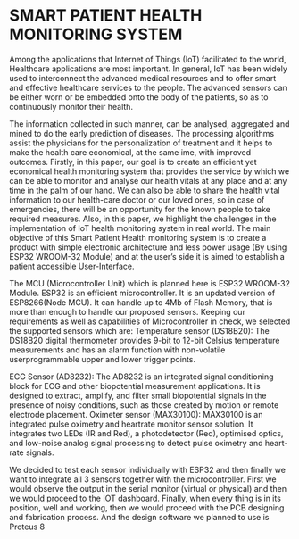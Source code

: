 # SMART PATIENT HEALTH MONITORING SYSTEM

Among the applications that Internet of Things (IoT) facilitated to the world, Healthcare applications are most important. In general, IoT has been widely used to interconnect the advanced medical resources and to offer smart and effective healthcare services to the people. The advanced sensors can be either worn or be embedded onto the body of the patients, so as to continuously monitor their health.

The information collected in such manner, can be analysed, aggregated and mined to do the early prediction of diseases. The processing algorithms assist the physicians for the personalization of treatment and it helps to make the health care economical, at the same ime, with improved outcomes. Firstly, in this paper, our goal is to create an efficient yet economical health monitoring system that provides the service by which we can be able to monitor and analyse our health vitals at any place and at any time in the palm of our hand. We can also be able to share the health vital information to our health-care doctor or our loved ones, so in case of emergencies, there will be an opportunity for the known people to take required measures. Also, in this paper, we highlight the challenges in the implementation of IoT health monitoring system in real world. The main objective of this Smart Patient Health monitoring system is to create a product with simple electronic architecture and less power usage (By using ESP32 WROOM-32 Module) and at the user’s side it is aimed to establish a patient accessible User-Interface.

The MCU (Microcontroller Unit) which is planned here is ESP32 WROOM-32 Module. ESP32 is an efficient microcontroller. It is an updated version of ESP8266(Node MCU).
It can handle up to 4Mb of Flash Memory, that is more than enough to handle our proposed sensors. Keeping our requirements as well as capabilities of Microcontroller in check, we selected the supported sensors which are: Temperature sensor (DS18B20): The DS18B20 digital thermometer provides 9-bit to 12-bit Celsius temperature measurements and has an alarm function with non-volatile userprogrammable upper and lower trigger points.

ECG Sensor (AD8232): The AD8232 is an integrated signal conditioning block for ECG and other biopotential measurement applications. It is designed to extract, amplify, and filter small biopotential signals in the presence of noisy conditions, such as those created by motion or remote electrode placement. Oximeter sensor (MAX30100): MAX30100 is an integrated pulse oximetry and heartrate monitor sensor solution. It integrates two LEDs (IR and Red), a photodetector (Red), optimised optics, and low-noise analog signal processing to detect pulse oximetry and heart-rate signals.

We decided to test each sensor individually with ESP32 and then finally we want to integrate all 3 sensors together with the microcontroller. First we would observe the
output in the serial monitor (virtual or physical) and then we would proceed to the IOT dashboard. Finally, when every thing is in its position, well and working, then we would proceed with the PCB designing and fabrication process. And the design software we planned to use is Proteus 8
